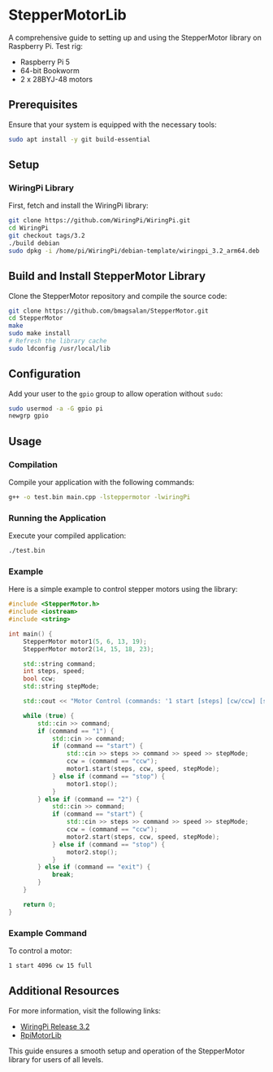 # StepperMotorLib
A comprehensive guide to setting up and using the StepperMotor library on Raspberry Pi.
Test rig:
* Raspberry Pi 5
* 64-bit Bookworm
* 2 x 28BYJ-48 motors

## Prerequisites
Ensure that your system is equipped with the necessary tools:
```bash
sudo apt install -y git build-essential
```

## Setup
### WiringPi Library
First, fetch and install the WiringPi library:
```bash
git clone https://github.com/WiringPi/WiringPi.git
cd WiringPi
git checkout tags/3.2
./build debian
sudo dpkg -i /home/pi/WiringPi/debian-template/wiringpi_3.2_arm64.deb
```

## Build and Install StepperMotor Library
Clone the StepperMotor repository and compile the source code:
```bash
git clone https://github.com/bmagsalan/StepperMotor.git
cd StepperMotor
make
sudo make install
# Refresh the library cache
sudo ldconfig /usr/local/lib
```

## Configuration
Add your user to the `gpio` group to allow operation without `sudo`:
```bash
sudo usermod -a -G gpio pi
newgrp gpio
```

## Usage
### Compilation
Compile your application with the following commands:
```bash
g++ -o test.bin main.cpp -lsteppermotor -lwiringPi
```

### Running the Application
Execute your compiled application:
```bash
./test.bin
```

### Example
Here is a simple example to control stepper motors using the library:
```c++
#include <StepperMotor.h>
#include <iostream>
#include <string>

int main() {
    StepperMotor motor1(5, 6, 13, 19);
    StepperMotor motor2(14, 15, 18, 23);

    std::string command;
    int steps, speed;
    bool ccw;
    std::string stepMode;

    std::cout << "Motor Control (commands: '1 start [steps] [cw/ccw] [speed] [full/half/wave]', '1 stop', '2 start [steps] [cw/ccw] [speed] [full/half/wave]', '2 stop', 'exit'):" << std::endl;

    while (true) {
        std::cin >> command;
        if (command == "1") {
            std::cin >> command;
            if (command == "start") {
                std::cin >> steps >> command >> speed >> stepMode;
                ccw = (command == "ccw");
                motor1.start(steps, ccw, speed, stepMode);
            } else if (command == "stop") {
                motor1.stop();
            }
        } else if (command == "2") {
            std::cin >> command;
            if (command == "start") {
                std::cin >> steps >> command >> speed >> stepMode;
                ccw = (command == "ccw");
                motor2.start(steps, ccw, speed, stepMode);
            } else if (command == "stop") {
                motor2.stop();
            }
        } else if (command == "exit") {
            break;
        }
    }

    return 0;
}
```

### Example Command
To control a motor:
```bash
1 start 4096 cw 15 full
```

## Additional Resources
For more information, visit the following links:
- [WiringPi Release 3.2](https://github.com/WiringPi/WiringPi/releases/tag/3.2)
- [RpiMotorLib](https://github.com/gavinlyonsrepo/RpiMotorLib)

This guide ensures a smooth setup and operation of the StepperMotor library for users of all levels.
